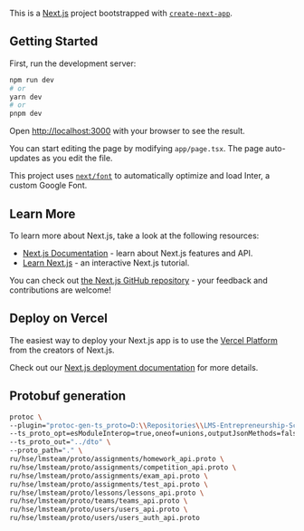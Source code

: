 This is a [Next.js](https://nextjs.org/) project bootstrapped with [`create-next-app`](https://github.com/vercel/next.js/tree/canary/packages/create-next-app).

## Getting Started

First, run the development server:

```bash
npm run dev
# or
yarn dev
# or
pnpm dev
```

Open [http://localhost:3000](http://localhost:3000) with your browser to see the result.

You can start editing the page by modifying `app/page.tsx`. The page auto-updates as you edit the file.

This project uses [`next/font`](https://nextjs.org/docs/basic-features/font-optimization) to automatically optimize and load Inter, a custom Google Font.

## Learn More

To learn more about Next.js, take a look at the following resources:

- [Next.js Documentation](https://nextjs.org/docs) - learn about Next.js features and API.
- [Learn Next.js](https://nextjs.org/learn) - an interactive Next.js tutorial.

You can check out [the Next.js GitHub repository](https://github.com/vercel/next.js/) - your feedback and contributions are welcome!

## Deploy on Vercel

The easiest way to deploy your Next.js app is to use the [Vercel Platform](https://vercel.com/new?utm_medium=default-template&filter=next.js&utm_source=create-next-app&utm_campaign=create-next-app-readme) from the creators of Next.js.

Check out our [Next.js deployment documentation](https://nextjs.org/docs/deployment) for more details.

## Protobuf generation

```bash
protoc \
--plugin="protoc-gen-ts_proto=D:\\Repositories\\LMS-Entrepreneurship-School-Frontend\\frontend\\node_modules\\.bin\\protoc-gen-ts_proto.cmd" \
--ts_proto_opt=esModuleInterop=true,oneof=unions,outputJsonMethods=false \
--ts_proto_out="../dto" \
--proto_path="." \
ru/hse/lmsteam/proto/assignments/homework_api.proto \
ru/hse/lmsteam/proto/assignments/competition_api.proto \
ru/hse/lmsteam/proto/assignments/exam_api.proto \
ru/hse/lmsteam/proto/assignments/test_api.proto \
ru/hse/lmsteam/proto/lessons/lessons_api.proto \
ru/hse/lmsteam/proto/teams/teams_api.proto \
ru/hse/lmsteam/proto/users/users_api.proto \
ru/hse/lmsteam/proto/users/users_auth_api.proto
```
